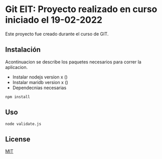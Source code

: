# Git EIT: Proyecto realizado en curso iniciado el 19-02-2022

Este proyecto fue creado durante el curso de GIT.

## Instalación

Acontinuacion se describe los paquetes necesarios para correr la aplicacion.

- Instalar nodejs version x ()
- Instalar maridb version x ()
- Dependecnias necesarias

```node
npm install
```

## Uso

```node
node validate.js
```

## License
[MIT](https://choosealicense.com/licenses/mit/)